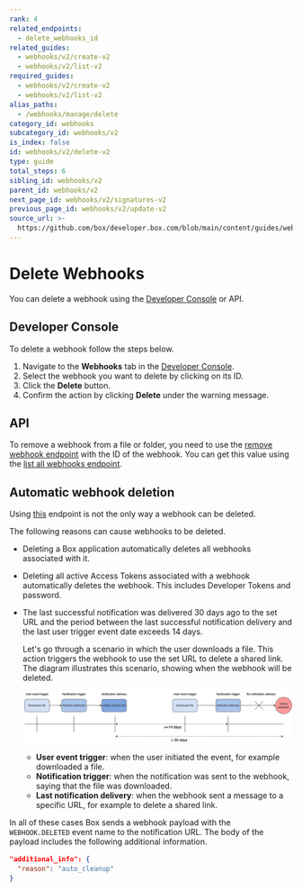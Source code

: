 ```yaml
---
rank: 4
related_endpoints:
  - delete_webhooks_id
related_guides:
  - webhooks/v2/create-v2
  - webhooks/v2/list-v2
required_guides:
  - webhooks/v2/create-v2
  - webhooks/v2/list-v2
alias_paths:
  - /webhooks/manage/delete
category_id: webhooks
subcategory_id: webhooks/v2
is_index: false
id: webhooks/v2/delete-v2
type: guide
total_steps: 6
sibling_id: webhooks/v2
parent_id: webhooks/v2
next_page_id: webhooks/v2/signatures-v2
previous_page_id: webhooks/v2/update-v2
source_url: >-
  https://github.com/box/developer.box.com/blob/main/content/guides/webhooks/v2/delete-v2.md
---
```

# Delete Webhooks

You can delete a webhook using the [Developer Console][console] or API.

## Developer Console

To delete a webhook follow the steps below.

1. Navigate to the **Webhooks** tab in the [Developer Console][console].
2. Select the webhook you want to delete by clicking on its ID.
3. Click the **Delete** button.
4. Confirm the action by clicking **Delete** under the warning message.

## API

To remove a webhook from a file or folder, you need to use the
[remove webhook endpoint][delete] with the ID of the webhook. You can
get this value using the [list all webhooks endpoint][list].

<Samples id='delete_webhooks_id'>

</Samples>

## Automatic webhook deletion

Using [this][delete] endpoint is not the only way a webhook can be deleted.

The following reasons can cause webhooks to be deleted.

- Deleting a Box application automatically deletes all webhooks associated with it.
- Deleting all active Access Tokens associated with a webhook automatically deletes the webhook. This includes Developer Tokens and password.
- The last successful notification was delivered 30 days ago to the set URL and the period between the last successful notification delivery and the last user trigger event date exceeds 14 days.

    Let's go through a scenario
    in which the user downloads a file. This action
    triggers the webhook to use the set URL to
    delete a shared link.
    The diagram illustrates this scenario, showing
    when the webhook will be deleted.

    ![Delete webhooks](../images/delete_webhooks.png)

    - **User event trigger**: when the user initiated the event, for example downloaded a file.
    - **Notification trigger**: when the notification was sent to the webhook, saying that the file was downloaded.
    - **Last notification delivery**: when the webhook sent a message to a specific URL, for example to delete a shared link.

In all of these cases Box sends a webhook payload with the
`WEBHOOK.DELETED` event name to the notification URL. The body of
the payload
includes the following additional information.

```json
"additional_info": {
  "reason": "auto_cleanup"
}
```

[delete]: e://delete-webhooks-id
[list]: e://get-webhooks
[console]: https://app.box.com/developers/console